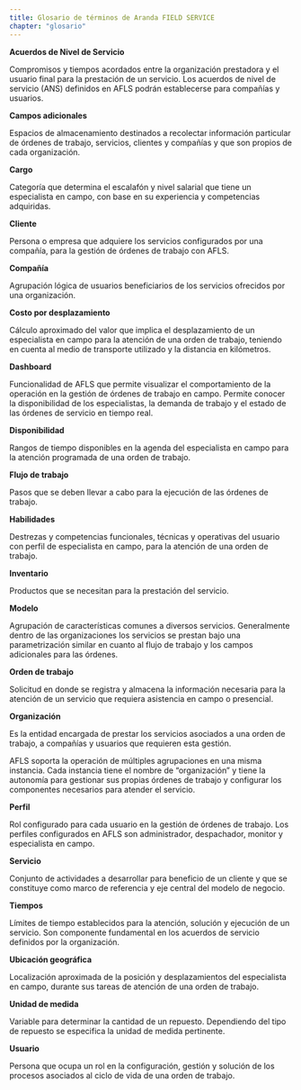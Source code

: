 ```yaml
---
title: Glosario de términos de Aranda FIELD SERVICE
chapter: "glosario"
---
```


**Acuerdos de Nivel de Servicio**

Compromisos y tiempos acordados entre la organización prestadora y el usuario final para la prestación de un servicio. Los acuerdos de nivel de servicio (ANS) definidos en AFLS podrán establecerse para compañías y usuarios.

**Campos adicionales**

Espacios de almacenamiento destinados a recolectar información particular de órdenes de trabajo, servicios, clientes y compañías y que son propios de cada organización.

**Cargo**

Categoría que determina el escalafón y nivel salarial que tiene un especialista en campo, con base en su experiencia y competencias adquiridas.

**Cliente**

Persona o empresa que adquiere los servicios configurados por una compañía, para la gestión de órdenes de trabajo con AFLS.

**Compañía**

Agrupación lógica de usuarios beneficiarios de los servicios ofrecidos por una organización.

**Costo por desplazamiento**

Cálculo aproximado del valor que implica el desplazamiento de un especialista en campo para la atención de una orden de trabajo, teniendo en cuenta al medio de transporte utilizado y la distancia en kilómetros.

**Dashboard**

Funcionalidad de AFLS que permite visualizar el comportamiento de la operación en la gestión de órdenes de trabajo en campo. Permite conocer la disponibilidad de los especialistas, la demanda de trabajo y el estado de las órdenes de servicio en tiempo real.

**Disponibilidad**

Rangos de tiempo disponibles en la agenda del especialista en campo para la atención programada de una orden de trabajo.

**Flujo de trabajo**

Pasos que se deben llevar a cabo para la ejecución de las órdenes de trabajo.

**Habilidades**

Destrezas y competencias funcionales, técnicas y operativas del usuario con perfil de especialista en campo, para la atención de una orden de trabajo.

**Inventario**

Productos que se necesitan para la prestación del servicio.

**Modelo**

Agrupación de características comunes a diversos servicios. Generalmente dentro de las organizaciones los servicios se prestan bajo una parametrización similar en cuanto al flujo de trabajo y los campos adicionales para las órdenes.

**Orden de trabajo**

Solicitud en donde se registra y almacena la información necesaria para la atención de un servicio que requiera asistencia en campo o presencial.

**Organización**

Es la entidad encargada de prestar los servicios asociados a una orden de trabajo, a compañías y usuarios que requieren esta gestión.

AFLS soporta la operación de múltiples agrupaciones en una misma instancia. Cada instancia tiene el nombre de “organización” y tiene la autonomía para gestionar sus propias órdenes de trabajo y configurar los componentes necesarios para atender el servicio.

**Perfil**

Rol configurado para cada usuario en la gestión de órdenes de trabajo. Los perfiles configurados en AFLS son administrador, despachador, monitor y especialista en campo.

**Servicio**

Conjunto de actividades a desarrollar para beneficio de un cliente y que se constituye como marco de referencia y eje central del modelo de negocio.

**Tiempos**

Límites de tiempo establecidos para la atención, solución y ejecución de un servicio. Son componente fundamental en los acuerdos de servicio definidos por la organización.

**Ubicación geográfica**

Localización aproximada de la posición y desplazamientos del especialista en campo, durante sus tareas de atención de una orden de trabajo.

**Unidad de medida**

Variable para determinar la cantidad de un repuesto. Dependiendo del tipo de repuesto se especifica la unidad de medida pertinente.

**Usuario**

Persona que ocupa un rol en la configuración, gestión y solución de los procesos asociados al ciclo de vida de una orden de trabajo.
